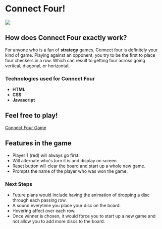 # Connect Four! 
![](https://i.imgur.com/Yh2u26E.png)

## How does Connect Four exactly work?
For anyone who is a fan of **strategy** games, Connect four is definitely your kind of game. Playing against an opponent, you try to be the first to place four checkers in a row. Which can result to getting four across going vertical, diagonal, or horizontal.

### Technologies used for Connect Four 
* **HTML** 
* **CSS**
* **Javascript** 

## Feel free to play! 
[Connect Four Game](https://vestrada64.github.io/connect-four/)

## Features in the game
* Player 1 (red) will always go first.
* Will alternate who's turn it is and display on screen.
* Reset button will clear the board and start up a whole new game.  
* Prompts the name of the player who was won the game.

### Next Steps 
* Future plans would include having the animation of dropping a disc through each passing row.
* A sound everytime you place your disc on the board. 
* Hovering affect over each row. 
* Once winner is chosen, it would force you to start up a new game and not allow you to add more discs to the board. 

